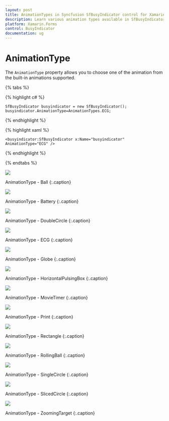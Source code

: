 ```yaml
---
layout: post
title: AnimationTypes in Syncfusion SfBusyIndicator control for Xamarin.Forms
description: Learn various animation types available in SfBusyIndicator
platform: Xamarin.Forms
control: BusyIndicator
documentation: ug
---
```

# AnimationType

The `AnimationType` property allows you to choose one of the animation from the built-in animations supported.

{% tabs %}

{% highlight c# %}

	SfBusyIndicator busyindicator = new SfBusyIndicator();
	busyindicator.AnimationType=AnimationTypes.ECG;
	
{% endhighlight %}

{% highlight xaml %}

	<busyindicator:SfBusyIndicator x:Name="busyindicator" AnimationType="ECG" />

{% endhighlight %}

{% endtabs %}

![](images/Ball.png) 

AnimationType - Ball
{:.caption}

![](images/Battery.png) 

AnimationType - Battery
{:.caption}

![](images/DoubleCircle.png)

AnimationType - DoubleCircle
{:.caption}

![](images/ECG.png) 

AnimationType - ECG
{:.caption}

![](images/Globe.png) 

AnimationType - Globe
{:.caption}

![](images/HorizontalPulsingBox.png) 

AnimationType - HorizontalPulsingBox
{:.caption}

![](images/MovieTimer.png) 

AnimationType - MovieTimer
{:.caption}

![](images/Print.png)

AnimationType - Print
{:.caption}

![](images/Rectangle.png) 

AnimationType - Rectangle
{:.caption}

![](images/RollingBall.png)

AnimationType - RollingBall
{:.caption}

![](images/SingleCircle.png) 

AnimationType - SingleCircle
{:.caption}

![](images/SlicedCircle.png)

AnimationType - SlicedCircle
{:.caption}

![](images/ZoomingTarget.png)

AnimationType - ZoomingTarget 
{:.caption}



